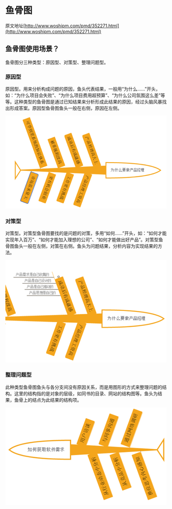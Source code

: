# 鱼骨图
原文地址[http://www.woshipm.com/pmd/352271.html](http://www.woshipm.com/pmd/352271.html)


## 鱼骨图使用场景？
鱼骨图分三种类型：原因型、对策型、整理问题型。

### 原因型
原因型。用来分析构成问题的原因，鱼头代表结果，一般用“为什么……”开头，如：“为什么项目会失败”、“为什么项目费用超预算”、“为什么公司氛围这么差”等等。这种类型的鱼骨图是通过已知结果来分析形成此结果的原因，经过头脑风暴找出形成答案。原因型鱼骨图鱼头一般在右侧，原因在左侧。


![](fishbone_diagram_1.png) 

### 对策型
对策型。对策型鱼骨图要找的是问题的对策，多用“如何……”开头，如：“如何才能实现年入百万”、“如何才能加入理想的公司”、“如何才能做出好产品”。对策型鱼骨图鱼头一般在左侧，对策在右侧。鱼头为问题结果，分析内容为实现结果的方法。

 ![](fishbone_diagram_3.png)
 
 
### 整理问题型
此种类型鱼骨图鱼头与各分支间没有原因关系，而是用图形的方式来整理问题的结构。这里的结构指的是对象的层级，如同书的目录、网站的结构图等。鱼头为结果，鱼骨上的结点为此结果的结构项。


![](fishbone_diagram_2.png)